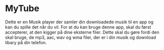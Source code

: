 # MyTube
Dette er en Musik player der samler din downloadede musik til en app og kan du spille det når du vil.
For at du kan bruge denne app, skal du først accepterer, at den kigger på dine eksterne filer. Dette skal du gøre fordi den skal bruge, de mp3, aac, wav og wma filer, der er i din musik og download libary på din telefon.
